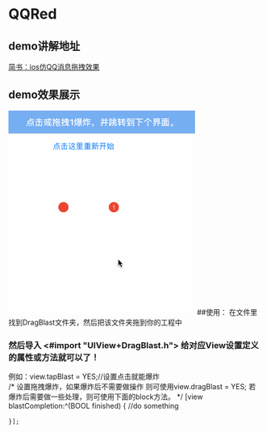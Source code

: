 # QQRed
## demo讲解地址 
<a href = "http://www.jianshu.com/p/54a2b3a7e045"> 简书：ios仿QQ消息拖拽效果</a>
## demo效果展示
![image](https://github.com/873391579/QQRed/blob/master/%E5%BD%95%E5%B1%8F1.gif)
##使用：
在文件里找到DragBlast文件夹，然后把该文件夹拖到你的工程中
### 然后导入 <#import "UIView+DragBlast.h"> 给对应View设置定义的属性或方法就可以了！
例如：view.tapBlast = YES;//设置点击就能爆炸  
    /*
      设置拖拽爆炸，如果爆炸后不需要做操作
      则可使用view.dragBlast = YES;
      若爆炸后需要做一些处理，则可使用下面的block方法。
    */
     [view blastCompletion:^(BOOL finished) {
        //do something
        
    }];
